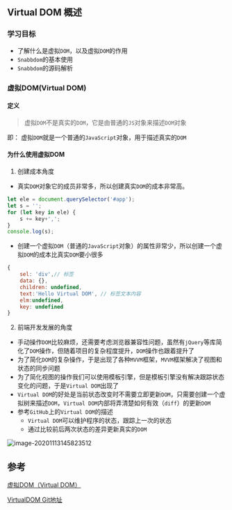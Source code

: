 ## Virtual DOM 概述

### 学习目标

* 了解什么是虚拟`DOM`，以及虚拟`DOM`的作用
* `Snabbdom`的基本使用
* `Snabbdom`的源码解析

### 虚拟DOM(Virtual DOM)

#### 定义

> 虚拟`DOM`不是真实的`DOM`，它是由普通的`JS`对象来描述`DOM`对象

即： 虚拟`DOM`就是一个普通的`JavaScript`对象，用于描述真实的`DOM`

#### 为什么使用虚拟DOM

1. 创建成本角度

- 真实`DOM`对象它的成员非常多，所以创建真实`DOM`的成本非常高。

```javascript
let ele = document.querySelector('#app');
let s = '';
for (let key in ele) {
    s += key+',';
}
console.log(s);
```



- 创建一个虚拟`DOM`（普通的`JavaScript`对象）的属性非常少，所以创建一个虚拟`DOM`的成本比真实`DOM`要小很多

```javascript
{
	sel: 'div',// 标签
	data: {},
	children: undefined,
	text:'Hello Virtual DOM', // 标签文本内容
	elm:undefined,
	key: undefined
}
```

2. 前端开发发展的角度

- 手动操作`DOM`比较麻烦，还需要考虑浏览器兼容性问题，虽然有`jQuery`等库简化了`DOM`操作，但随着项目的复杂程度提升，`DOM`操作也跟着提升了
- 为了简化`DOM`的复杂操作，于是出现了各种`MVVM`框架，`MVVM`框架解决了视图和状态的同步问题
- 为了简化视图的操作我们可以使用模板引擎，但是模板引擎没有解决跟踪状态变化的问题，于是`Virtual DOM`出现了
- `Virtual DOM`的好处是当前状态改变时不需要立即更新`DOM`，只需要创建一个虚拟树来描述`DOM`，`Virtual DOM`内部将弄清楚如何有效（`diff`）的更新`DOM`
- 参考`GitHub`上的`Virtual DOM`的描述
  - `Virtual DOM`可以维护程序的状态，跟踪上一次的状态
  - 通过比较前后两次状态的差异更新真实的`DOM`



![image-20201113145823512](C:\Users\admin\AppData\Roaming\Typora\typora-user-images\image-20201113145823512.png)





## 参考

[虚拟DOM（Virtual DOM）](http://www.mamicode.com/info-detail-3059000.html)

[VirtualDOM Git地址](https://github.com/Matt-Esch/virtual-dom)


